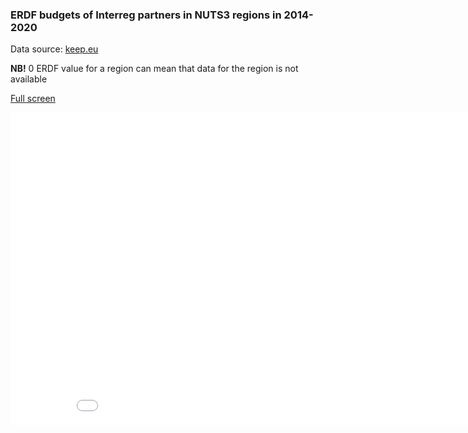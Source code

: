 ### ERDF budgets of Interreg partners in NUTS3 regions in 2014-2020 ###

Data source: [keep.eu](https://keep.eu)

**NB!** 0 ERDF value for a region can mean that data for the region is not available

[Full screen](https://ltalve.github.io/eu-maps/map.html)
<iframe src="map.html" height="500" width="900" scrolling="no" frameBorder="0"></iframe>


